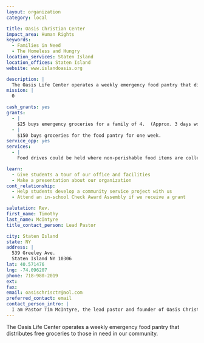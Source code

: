 ```yaml
---
layout: organization
category: local

title: Oasis Christian Center
impact_area: Human Rights
keywords: 
  - Families in Need
  - The Homeless and Hungry
location_services: Staten Island
location_offices: Staten Island
website: www.islandoasis.org

description: |
  The Oasis Life Center operates a weekly emergency food pantry that distributes free groceries to those in need in our community.
mission: |
  0

cash_grants: yes
grants: 
  - |
    $25 buys emergency groceries for a family of 4.  (Approx. 3 days worth of food.)
  - |
    $150 buys groceries for the food pantry for one week.
service_opp: yes
services: 
  - |
    Food drives could be held where non-perishable food items are collected and donated to the food pantry.

learn: 
  - Give students a tour of our office and facilities
  - Make a presentation about our organization
cont_relationship: 
  - Help students develop a community service project with us
  - Attend an in-school Check Award Assembly if we receive a grant

salutation: Rev.
first_name: Timothy
last_name: McIntyre
title_contact_person: Lead Pastor

city: Staten Island
state: NY
address: |
  539 Greeley Ave.  
  Staten Island NY 10306
lat: 40.571476
lng: -74.096207
phone: 718-980-2019
ext: 
fax: 
email: oasischrisctr@aol.com
preferred_contact: email
contact_person_intro: |
  I am Pastor Tim McIntyre, the lead pastor and founder of Oasis Christian Center.  I have been pastoring Oasis since it began in February of 2004.  In 2006, we opened The Oasis Life Center in Midland Beach.  The Life Center was created as a community outreach in an effort to meet the needs of the Midland Beach Community.  Our weekly emergency food pantry is open on Tuesday evenings from 7:30-8:30 p.m.  A photo id and proof of address are necessary to receive free groceries.  The Life Center also hosts other events geared toward children and teens.  They are announced as they are scheduled.
---
```

The Oasis Life Center operates a weekly emergency food pantry that distributes free groceries to those in need in our community.